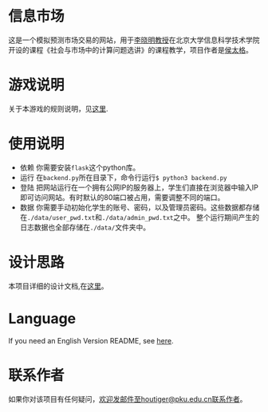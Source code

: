# 信息市场

这是一个模拟预测市场交易的网站，用于[李晓明教授](http://eecs.pku.edu.cn/info/1424/7020.htm)在北京大学信息科学技术学院开设的课程《社会与市场中的计算问题选讲》的课程教学，项目作者是[侯太格](https://houtiger.github.io/)。


# 游戏说明
关于本游戏的规则说明，见[这里](./templates/explanation.html). 

# 使用说明
* 依赖
你需要安装`flask`这个python库。
* 运行
在`backend.py`所在目录下，命令行运行`$ python3 backend.py`
* 登陆
把网站运行在一个拥有公网IP的服务器上，学生们直接在浏览器中输入IP即可访问网站。有时默认的80端口被占用，需要调整不同的端口。
* 数据
你需要手动初始化学生的账号、密码，以及管理员密码。这些数据都存储在`./data/user_pwd.txt`和`./data/admin_pwd.txt`之中。
整个运行期间产生的日志数据也全部存储在`./data/`文件夹中。

# 设计思路
本项目详细的设计文档,在[这里](./design.md)。

# Language
If you need an English Version README, see [here](README-EN.md).

# 联系作者
如果你对该项目有任何疑问，欢迎发邮件至houtiger@pku.edu.cn联系作者。